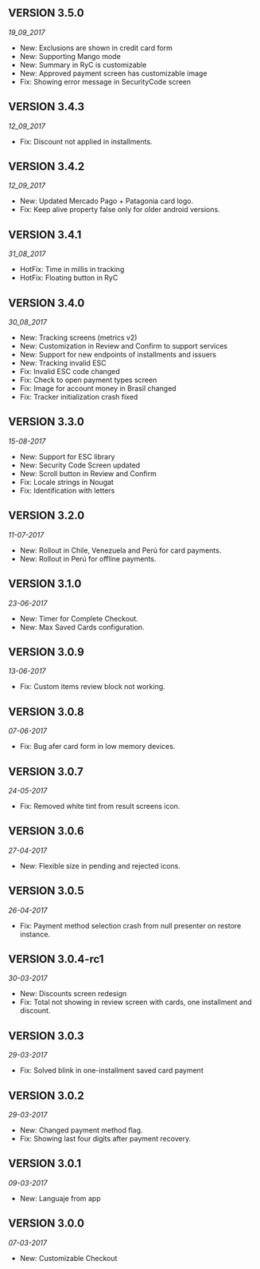 ## VERSION 3.5.0

_19_09_2017_

* New: Exclusions are shown in credit card form
* New: Supporting Mango mode
* New: Summary in RyC is customizable
* New: Approved payment screen has customizable image
* Fix: Showing error message in SecurityCode screen

## VERSION 3.4.3

_12_09_2017_

* Fix: Discount not applied in installments.

## VERSION 3.4.2

_12_09_2017_

* New: Updated Mercado Pago + Patagonia card logo.
* Fix: Keep alive property false only for older android versions.

## VERSION 3.4.1

_31_08_2017_

* HotFix: Time in millis in tracking
* HotFix: Floating button in RyC

## VERSION 3.4.0

_30_08_2017_

* New: Tracking screens (metrics v2)
* New: Customization in Review and Confirm to support services
* New: Support for new endpoints of installments and issuers
* New: Tracking invalid ESC
* Fix: Invalid ESC code changed
* Fix: Check to open payment types screen
* Fix: Image for account money in Brasil changed
* Fix: Tracker initialization crash fixed


## VERSION 3.3.0

_15-08-2017_

* New: Support for ESC library
* New: Security Code Screen updated
* New: Scroll button in Review and Confirm
* Fix: Locale strings in Nougat
* Fix: Identification with letters

## VERSION 3.2.0

_11-07-2017_

* New: Rollout in Chile, Venezuela and Perú for card payments.
* New: Rollout in Perú for offline payments.

## VERSION 3.1.0

_23-06-2017_

* New: Timer for Complete Checkout.
* New: Max Saved Cards configuration.

## VERSION 3.0.9

_13-06-2017_

* Fix: Custom items review block not working.

## VERSION 3.0.8

_07-06-2017_

* Fix: Bug afer card form in low memory devices.

## VERSION 3.0.7

_24-05-2017_

* Fix: Removed white tint from result screens icon.

## VERSION 3.0.6

_27-04-2017_

* New: Flexible size in pending and rejected icons.

## VERSION 3.0.5

_26-04-2017_

* Fix: Payment method selection crash from null presenter on restore instance.

## VERSION 3.0.4-rc1

_30-03-2017_

* New: Discounts screen redesign
* Fix: Total not showing in review screen with cards, one installment and discount.

## VERSION 3.0.3

_29-03-2017_

* Fix: Solved blink in one-installment saved card payment 

## VERSION 3.0.2

_29-03-2017_

* New: Changed payment method flag.
* Fix: Showing last four digits after payment recovery.

## VERSION 3.0.1

_09-03-2017_

* New: Languaje from app

## VERSION 3.0.0

_07-03-2017_

* New: Customizable Checkout


